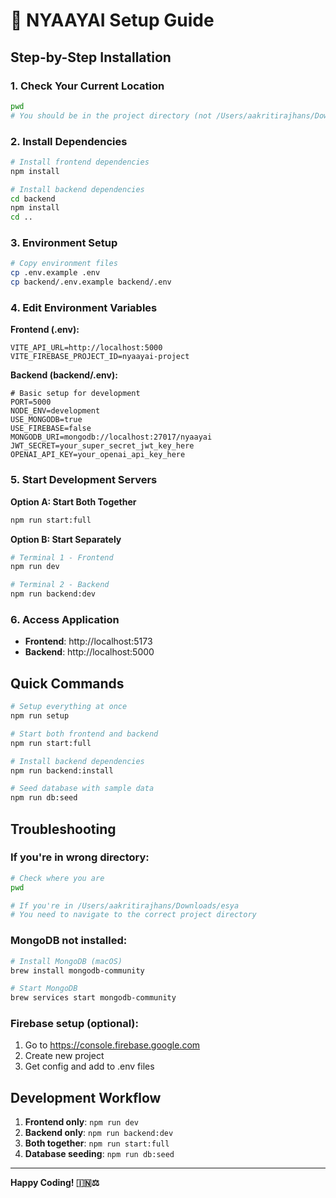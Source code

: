 # 🚀 NYAAYAI Setup Guide

## Step-by-Step Installation

### 1. **Check Your Current Location**
```bash
pwd
# You should be in the project directory (not /Users/aakritirajhans/Downloads/esya)
```

### 2. **Install Dependencies**
```bash
# Install frontend dependencies
npm install

# Install backend dependencies
cd backend
npm install
cd ..
```

### 3. **Environment Setup**
```bash
# Copy environment files
cp .env.example .env
cp backend/.env.example backend/.env
```

### 4. **Edit Environment Variables**

**Frontend (.env):**
```env
VITE_API_URL=http://localhost:5000
VITE_FIREBASE_PROJECT_ID=nyaayai-project
```

**Backend (backend/.env):**
```env
# Basic setup for development
PORT=5000
NODE_ENV=development
USE_MONGODB=true
USE_FIREBASE=false
MONGODB_URI=mongodb://localhost:27017/nyaayai
JWT_SECRET=your_super_secret_jwt_key_here
OPENAI_API_KEY=your_openai_api_key_here
```

### 5. **Start Development Servers**

**Option A: Start Both Together**
```bash
npm run start:full
```

**Option B: Start Separately**
```bash
# Terminal 1 - Frontend
npm run dev

# Terminal 2 - Backend
npm run backend:dev
```

### 6. **Access Application**
- **Frontend**: http://localhost:5173
- **Backend**: http://localhost:5000

## Quick Commands

```bash
# Setup everything at once
npm run setup

# Start both frontend and backend
npm run start:full

# Install backend dependencies
npm run backend:install

# Seed database with sample data
npm run db:seed
```

## Troubleshooting

### If you're in wrong directory:
```bash
# Check where you are
pwd

# If you're in /Users/aakritirajhans/Downloads/esya
# You need to navigate to the correct project directory
```

### MongoDB not installed:
```bash
# Install MongoDB (macOS)
brew install mongodb-community

# Start MongoDB
brew services start mongodb-community
```

### Firebase setup (optional):
1. Go to https://console.firebase.google.com
2. Create new project
3. Get config and add to .env files

## Development Workflow

1. **Frontend only**: `npm run dev`
2. **Backend only**: `npm run backend:dev`
3. **Both together**: `npm run start:full`
4. **Database seeding**: `npm run db:seed`

---

**Happy Coding! 🇮🇳⚖️**
